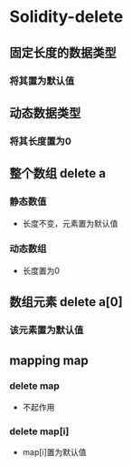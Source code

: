 # Solidity-delete

## 固定长度的数据类型

### 将其置为默认值

## 动态数据类型

### 将其长度置为0

## 整个数组 delete a 

### 静态数值

- 长度不变，元素置为默认值

### 动态数组

- 长度置为0

## 数组元素 delete a[0]

### 该元素置为默认值

## mapping map

### delete map 

- 不起作用

###  delete map[i]

-  map[i]置为默认值

